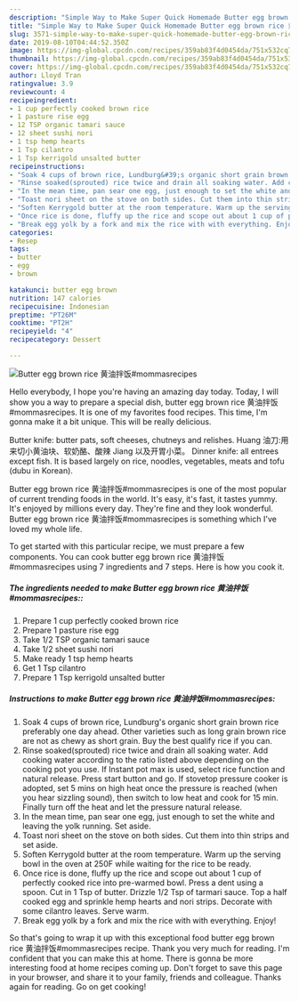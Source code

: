```yaml
---
description: "Simple Way to Make Super Quick Homemade Butter egg brown rice 黄油拌饭#mommasrecipes"
title: "Simple Way to Make Super Quick Homemade Butter egg brown rice 黄油拌饭#mommasrecipes"
slug: 3571-simple-way-to-make-super-quick-homemade-butter-egg-brown-rice-mommasrecipes
date: 2019-08-10T04:44:52.350Z
image: https://img-global.cpcdn.com/recipes/359ab83f4d0454da/751x532cq70/butter-egg-brown-rice-黄油拌饭mommasrecipes-recipe-main-photo.jpg
thumbnail: https://img-global.cpcdn.com/recipes/359ab83f4d0454da/751x532cq70/butter-egg-brown-rice-黄油拌饭mommasrecipes-recipe-main-photo.jpg
cover: https://img-global.cpcdn.com/recipes/359ab83f4d0454da/751x532cq70/butter-egg-brown-rice-黄油拌饭mommasrecipes-recipe-main-photo.jpg
author: Lloyd Tran
ratingvalue: 3.9
reviewcount: 4
recipeingredient:
- 1 cup perfectly cooked brown rice
- 1 pasture rise egg
- 12 TSP organic tamari sauce
- 12 sheet sushi nori
- 1 tsp hemp hearts
- 1 Tsp cilantro
- 1 Tsp kerrigold unsalted butter
recipeinstructions:
- "Soak 4 cups of brown rice, Lundburg&#39;s organic short grain brown rice preferably one day ahead. Other varieties such as long grain brown rice are not as chewy as short grain. Buy the best qualify rice if you can."
- "Rinse soaked(sprouted) rice twice and drain all soaking water. Add cooking water according to the ratio listed above depending on the cooking pot you use. If Instant pot max is used, select rice function and natural release. Press start button and go. If stovetop pressure cooker is adopted, set 5 mins on high heat once the pressure is reached (when you hear sizzling sound), then switch to low heat and cook for 15 min. Finally turn off the heat and let the pressure natural release."
- "In the mean time, pan sear one egg, just enough to set the white and leaving the yolk running. Set aside."
- "Toast nori sheet on the stove on both sides. Cut them into thin strips and set aside."
- "Soften Kerrygold butter at the room temperature. Warm up the serving bowl in the oven at 250F while waiting for the rice to be ready."
- "Once rice is done, fluffy up the rice and scope out about 1 cup of perfectly cooked rice into pre-warmed bowl. Press a dent using a spoon. Cut in 1 Tsp of butter. Drizzle 1/2 Tsp of tarmari sauce. Top a half cooked egg and sprinkle hemp hearts and nori strips. Decorate with some cilantro leaves. Serve warm."
- "Break egg yolk by a fork and mix the rice with with everything. Enjoy!"
categories:
- Resep
tags:
- butter
- egg
- brown

katakunci: butter egg brown
nutrition: 147 calories
recipecuisine: Indonesian
preptime: "PT26M"
cooktime: "PT2H"
recipeyield: "4"
recipecategory: Dessert

---
```



![Butter egg brown rice 黄油拌饭#mommasrecipes](https://img-global.cpcdn.com/recipes/359ab83f4d0454da/751x532cq70/butter-egg-brown-rice-黄油拌饭mommasrecipes-recipe-main-photo.jpg)

Hello everybody, I hope you're having an amazing day today. Today, I will show you a way to prepare a special dish, butter egg brown rice 黄油拌饭#mommasrecipes. It is one of my favorites food recipes. This time, I'm gonna make it a bit unique. This will be really delicious.

Butter knife: butter pats, soft cheeses, chutneys and relishes. Huang 油刀:用来切小黄油块、软奶酪、酸辣 Jiang 以及开胃小菜。 Dinner knife: all entrees except fish. It is based largely on rice, noodles, vegetables, meats and tofu (dubu in Korean).

Butter egg brown rice 黄油拌饭#mommasrecipes is one of the most popular of current trending foods in the world. It's easy, it's fast, it tastes yummy. It's enjoyed by millions every day. They're fine and they look wonderful. Butter egg brown rice 黄油拌饭#mommasrecipes is something which I've loved my whole life.


To get started with this particular recipe, we must prepare a few components. You can cook butter egg brown rice 黄油拌饭#mommasrecipes using 7 ingredients and 7 steps. Here is how you cook it.

##### The ingredients needed to make Butter egg brown rice 黄油拌饭#mommasrecipes::

1. Prepare 1 cup perfectly cooked brown rice
1. Prepare 1 pasture rise egg
1. Take 1/2 TSP organic tamari sauce
1. Take 1/2 sheet sushi nori
1. Make ready 1 tsp hemp hearts
1. Get 1 Tsp cilantro
1. Prepare 1 Tsp kerrigold unsalted butter




##### Instructions to make Butter egg brown rice 黄油拌饭#mommasrecipes:

1. Soak 4 cups of brown rice, Lundburg&#39;s organic short grain brown rice preferably one day ahead. Other varieties such as long grain brown rice are not as chewy as short grain. Buy the best qualify rice if you can.
1. Rinse soaked(sprouted) rice twice and drain all soaking water. Add cooking water according to the ratio listed above depending on the cooking pot you use. If Instant pot max is used, select rice function and natural release. Press start button and go. If stovetop pressure cooker is adopted, set 5 mins on high heat once the pressure is reached (when you hear sizzling sound), then switch to low heat and cook for 15 min. Finally turn off the heat and let the pressure natural release.
1. In the mean time, pan sear one egg, just enough to set the white and leaving the yolk running. Set aside.
1. Toast nori sheet on the stove on both sides. Cut them into thin strips and set aside.
1. Soften Kerrygold butter at the room temperature. Warm up the serving bowl in the oven at 250F while waiting for the rice to be ready.
1. Once rice is done, fluffy up the rice and scope out about 1 cup of perfectly cooked rice into pre-warmed bowl. Press a dent using a spoon. Cut in 1 Tsp of butter. Drizzle 1/2 Tsp of tarmari sauce. Top a half cooked egg and sprinkle hemp hearts and nori strips. Decorate with some cilantro leaves. Serve warm.
1. Break egg yolk by a fork and mix the rice with with everything. Enjoy!




So that's going to wrap it up with this exceptional food butter egg brown rice 黄油拌饭#mommasrecipes recipe. Thank you very much for reading. I'm confident that you can make this at home. There is gonna be more interesting food at home recipes coming up. Don't forget to save this page in your browser, and share it to your family, friends and colleague. Thanks again for reading. Go on get cooking!
